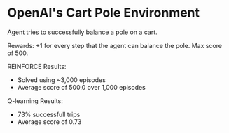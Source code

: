 # OpenAI's Cart Pole Environment

Agent tries to successfully balance a pole on a cart.

Rewards: +1 for every step that the agent can balance the pole. Max score of 500.

REINFORCE Results:
- Solved using ~3,000 episodes
- Average score of 500.0 over 1,000 episodes

Q-learning Results:
- 73% successfull trips
- Average score of 0.73